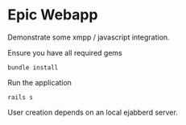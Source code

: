 Epic Webapp 
====================
Demonstrate some xmpp / javascript integration. 

Ensure you have all required gems

    bundle install 


Run the application

    rails s

User creation depends on an local ejabberd server.
